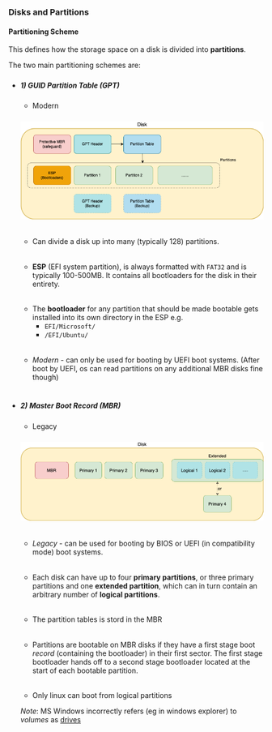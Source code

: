 ### Disks and Partitions

#### Partitioning Scheme
 This defines how the storage space on a disk is divided into **partitions**.

The two main partitioning schemes are:

###
- ##### 1) GUID Partition Table (GPT)
    - Modern 

    ###
    ![image](img/gpt_scheme.png)

    ######  
    - Can divide a disk up into many (typically 128) partitions. 


    
    ######
    - **ESP** (EFI system partition), is always formatted with `FAT32` and is typically 100-500MB. It contains all bootloaders for the disk in their entirety.


    ######
    - The **bootloader** for any partition that should be made bootable gets installed into its own directory in the ESP e.g.
        - `EFI/Microsoft/` 
        - `/EFI/Ubuntu/`

    ######
    - _Modern_ - can only be used for booting by UEFI boot systems.
    (After boot by UEFI, os can read partitions on any additional MBR disks fine though)

#
- ##### 2) Master Boot Record (MBR)

    - Legacy

    ###
    ![image](img/mbr_scheme.png)
   
    ######
    - _Legacy_ - can be used for booting by BIOS or UEFI (in compatibility mode) boot systems.

    ######
    - Each disk can have up to four **primary partitions**, or three primary partitions and one **extended partition**, which can in turn contain an arbitrary number of **logical partitions**.
    ######
    - The partition tables is stord in the MBR
    ######
    - Partitions are bootable on MBR disks if they have a first stage boot *record* (containing the bootloader) in their first sector.
    The first stage bootloader hands off to a second stage bootloader located at the start of each bootable partition.

    ######
    - Only linux can boot from logical partitions


  _Note_: MS Windows incorrectly refers (eg in windows explorer)  to _volumes_ as [drives](./overview.md)


